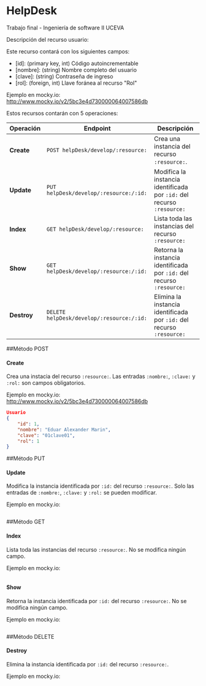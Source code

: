 ﻿# HelpDesk
Trabajo final - Ingeniería de software II UCEVA

Descripción del recurso usuario:

Este recurso contará con los siguientes campos:

* [id]: (primary key, int) Código autoincrementable
* [nombre]: (string) Nombre completo del usuario
* [clave]: (string) Contraseña de ingreso
* [rol]: (foreign, int) Llave foránea al recurso "Rol"


Ejemplo en mocky.io: http://www.mocky.io/v2/5bc3e4d730000064007586db


Estos recursos contarán con 5 operaciones:

| Operación             | Endpoint                                                            | Descripción                                                            |
| --------------------- | ------------------------------------------------------------------- | ---------------------------------------------------------------------- |
| __Create__            | `POST helpDesk/develop/:resource:`                                  | Crea una instancia del recurso `:resource:`.                           |
| __Update__            | `PUT helpDesk/develop/:resource:/:id:`                              | Modifica la instancia identificada por `:id:` del recurso `:resource:` |
| __Index__             | `GET helpDesk/develop/:resource:`                                   | Lista toda las instancias del recurso `:resource:`                     |
| __Show__              | `GET helpDesk/develop/:resource:/:id:`                              | Retorna la instancia identificada por `:id:` del recurso `:resource:`  |
| __Destroy__           | `DELETE helpDesk/develop/:resource:/:id:`                           | Elimina la instancia identificada por `:id:` del recurso `:resource:`  


##Método POST
#### Create

Crea una instacia del recurso `:resource:`.  Las entradas `:nombre:`, `:clave:` y `:rol:` son campos obligatorios.

Ejemplo en mocky.io: http://www.mocky.io/v2/5bc3e4d730000064007586db

```json
Usuario
{
    "id": 1,
    "nombre": "Eduar Alexander Marin",
    "clave": "01clave01",
    "rol": 1
}
```

##Método PUT
#### Update

Modifica la instancia identificada por `:id:` del recurso `:resource:`. Solo las entradas de `:nombre:`, `:clave:` y `:rol:` se pueden modificar.

Ejemplo en mocky.io:

```json

```

##Método GET
#### Index

Lista toda las instancias del recurso `:resource:`. No se modifica ningún campo.

Ejemplo en mocky.io:

```json

```

#### Show

Retorna la instancia identificada por `:id:` del recurso `:resource:`. No se modifica ningún campo.

Ejemplo en mocky.io: 

```json

```

##Método DELETE
#### Destroy

Elimina la instancia identificada por `:id:` del recurso `:resource:`.

Ejemplo en mocky.io:

```json

```